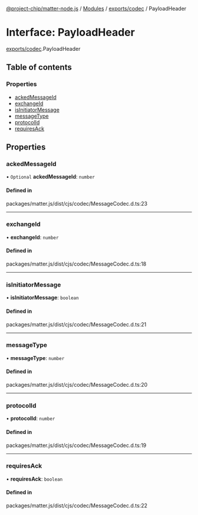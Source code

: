 [@project-chip/matter-node.js](../README.md) / [Modules](../modules.md) / [exports/codec](../modules/exports_codec.md) / PayloadHeader

# Interface: PayloadHeader

[exports/codec](../modules/exports_codec.md).PayloadHeader

## Table of contents

### Properties

- [ackedMessageId](exports_codec.PayloadHeader.md#ackedmessageid)
- [exchangeId](exports_codec.PayloadHeader.md#exchangeid)
- [isInitiatorMessage](exports_codec.PayloadHeader.md#isinitiatormessage)
- [messageType](exports_codec.PayloadHeader.md#messagetype)
- [protocolId](exports_codec.PayloadHeader.md#protocolid)
- [requiresAck](exports_codec.PayloadHeader.md#requiresack)

## Properties

### ackedMessageId

• `Optional` **ackedMessageId**: `number`

#### Defined in

packages/matter.js/dist/cjs/codec/MessageCodec.d.ts:23

___

### exchangeId

• **exchangeId**: `number`

#### Defined in

packages/matter.js/dist/cjs/codec/MessageCodec.d.ts:18

___

### isInitiatorMessage

• **isInitiatorMessage**: `boolean`

#### Defined in

packages/matter.js/dist/cjs/codec/MessageCodec.d.ts:21

___

### messageType

• **messageType**: `number`

#### Defined in

packages/matter.js/dist/cjs/codec/MessageCodec.d.ts:20

___

### protocolId

• **protocolId**: `number`

#### Defined in

packages/matter.js/dist/cjs/codec/MessageCodec.d.ts:19

___

### requiresAck

• **requiresAck**: `boolean`

#### Defined in

packages/matter.js/dist/cjs/codec/MessageCodec.d.ts:22
